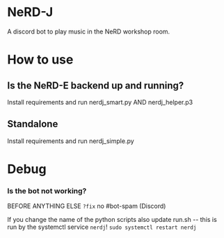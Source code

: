 # NeRD-J

A discord bot to play music in the NeRD workshop room.

# How to use

## Is the NeRD-E backend up and running?
Install requirements and run nerdj_smart.py AND nerdj_helper.p3 

## Standalone
Install requirements and run nerdj_simple.py

# Debug

### Is the bot not working?

BEFORE ANYTHING ELSE 
`?fix` no #bot-spam (Discord)


If you change the name of the python scripts also update run.sh -- this is run by the systemctl service `nerdj`!
`sudo systemctl restart nerdj`

